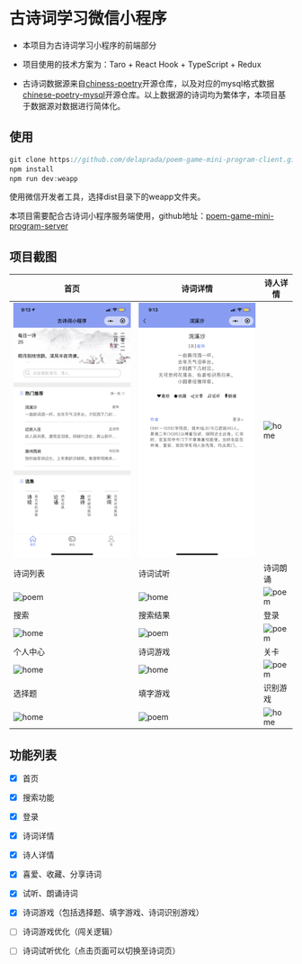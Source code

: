 # 古诗词学习微信小程序
  
- 本项目为古诗词学习小程序的前端部分

- 项目使用的技术方案为：Taro + React Hook + TypeScript + Redux

- 古诗词数据源来自[chiness-poetry](https://github.com/chinese-poetry/chinese-poetry)开源仓库，以及对应的mysql格式数据[chinese-poetry-mysql](https://github.com/KomaBeyond/chinese-poetry-mysql)开源仓库。以上数据源的诗词均为繁体字，本项目基于数据源对数据进行简体化。

## 使用

```javascript
git clone https://github.com/delaprada/poem-game-mini-program-client.git
npm install
npm run dev:weapp
```

使用微信开发者工具，选择dist目录下的weapp文件夹。

本项目需要配合古诗词小程序服务端使用，github地址：[poem-game-mini-program-server](https://github.com/delaprada/poem-game-mini-program-server)

## 项目截图

|  首页   | 诗词详情  |  诗人详情   |
|  ----  | ----  | ----  |
| ![home](./images/homepage.PNG)  | ![poem](./images/poempage.PNG) |![home](https://github.com/delaprada/poem-game-mini-program-client/raw/dev/images/poetpage.PNG)|
|  诗词列表   | 诗词试听  | 诗词朗诵 |
| ![poem](https://github.com/delaprada/poem-game-mini-program-client/raw/dev/images/poemListpage.PNG)  | ![home](https://github.com/delaprada/poem-game-mini-program-client/raw/dev/images/listenpage.PNG) |![poem](https://github.com/delaprada/poem-game-mini-program-client/raw/dev/images/langsong.PNG)|
|  搜索   | 搜索结果  | 登录 |
| ![home](https://github.com/delaprada/poem-game-mini-program-client/raw/dev/images/searchpage.PNG)  | ![poem](https://github.com/delaprada/poem-game-mini-program-client/raw/dev/images/searchresultpage.PNG) | ![poem](https://github.com/delaprada/poem-game-mini-program-client/raw/dev/images/login.PNG) |
|  个人中心   | 诗词游戏  | 关卡 |
| ![home](https://github.com/delaprada/poem-game-mini-program-client/raw/dev/images/userpage.PNG)  | ![home](https://github.com/delaprada/poem-game-mini-program-client/raw/dev/images/gamepage.PNG) |![poem](https://github.com/delaprada/poem-game-mini-program-client/raw/dev/images/roundpage.PNG)|
|  选择题   | 填字游戏  | 识别游戏   |
| ![home](https://github.com/delaprada/poem-game-mini-program-client/raw/dev/images/choicegamepage.PNG)  | ![poem](https://github.com/delaprada/poem-game-mini-program-client/raw/dev/images/crosswordgamepage.PNG) |![home](https://github.com/delaprada/poem-game-mini-program-client/raw/dev/images/identifygamepage.PNG)  |

## 功能列表

- [x] 首页
  
- [x] 搜索功能

- [x] 登录
  
- [x] 诗词详情
  
- [x] 诗人详情

- [x] 喜爱、收藏、分享诗词

- [x] 试听、朗诵诗词

- [x] 诗词游戏（包括选择题、填字游戏、诗词识别游戏）

- [ ] 诗词游戏优化（闯关逻辑）

- [ ] 诗词试听优化（点击页面可以切换至诗词页） 
